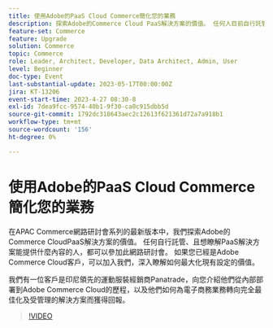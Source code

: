 ```yaml
---
title: 使用Adobe的PaaS Cloud Commerce簡化您的業務
description: 探索Adobe的Commerce Cloud PaaS解決方案的價值。 任何人目前自行託管，且想瞭解PaaS解決方案能提供哪些功能，請參加此網路研討會。
feature-set: Commerce
feature: Upgrade
solution: Commerce
topic: Commerce
role: Leader, Architect, Developer, Data Architect, Admin, User
level: Beginner
doc-type: Event
last-substantial-update: 2023-05-17T00:00:00Z
jira: KT-13206
event-start-time: 2023-4-27 08:30-8
exl-id: 7dea9fcc-9574-40b1-9f30-ca0c915dbb5d
source-git-commit: 1792dc318643aec2c12613f621361d72a7a918b1
workflow-type: tm+mt
source-wordcount: '156'
ht-degree: 0%

---
```


# 使用Adobe的PaaS Cloud Commerce簡化您的業務

在APAC Commerce網路研討會系列的最新版本中，我們探索Adobe的Commerce CloudPaaS解決方案的價值。 任何自行託管、且想瞭解PaaS解決方案能提供什麼內容的人，都可以參加此網路研討會。 如果您已經是Adobe Commerce Cloud客戶，可以加入我們，深入瞭解如何最大化現有設定的價值。

我們有一位客戶是印尼領先的運動服裝經銷商Panatrade，向您介紹他們從內部部署到Adobe Commerce Cloud的歷程，以及他們如何為電子商務業務轉向完全最佳化及受管理的解決方案而獲得回報。

>[!VIDEO](https://video.tv.adobe.com/v/3419132/?learn=on)
